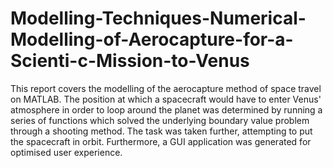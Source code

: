 # Modelling-Techniques-Numerical-Modelling-of-Aerocapture-for-a-Scienti-c-Mission-to-Venus

This report covers the modelling of the aerocapture method of space travel on MATLAB. The position at which a spacecraft would have to enter Venus' atmosphere in order to loop around the planet was determined by running a series of functions which solved the underlying boundary value problem through a shooting method. The task was taken further, attempting to put the spacecraft in orbit. Furthermore, a GUI application was generated for optimised user experience.
